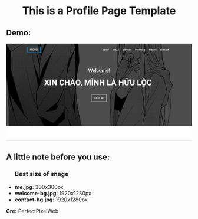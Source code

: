 <h1 align="center">This is a Profile Page Template</h1>

<h2>Demo:</h2>
<img src="https://github.com/maoleng/media/blob/huuloc/profile-page.png?raw=true">

<h2>A little note before you use:</h2>
<ul>
  <h3>Best size of image</h3>
  <li><b>me.jpg</b>: 300x300px</li>
  <li><b>welcome-bg.jpg</b>: 1920x1280px</li>
  <li><b>contact-bg.jpg</b>: 1920x1280px</li>
</ul>

<b>Cre:</b> PerfectPixelWeb
